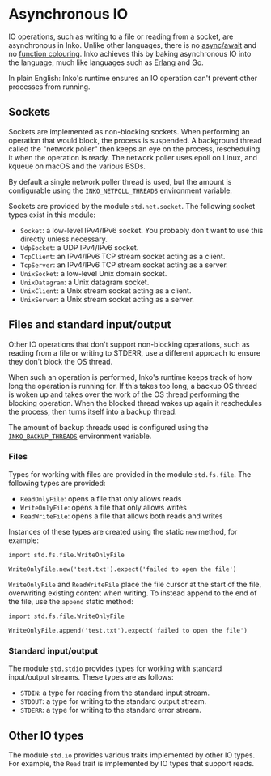 # Asynchronous IO

IO operations, such as writing to a file or reading from a socket, are
asynchronous in Inko. Unlike other languages, there is no
[async/await](https://en.wikipedia.org/wiki/Async/await) and no [function
colouring](http://journal.stuffwithstuff.com/2015/02/01/what-color-is-your-function/).
Inko achieves this by baking asynchronous IO into the language, much like
languages such as [Erlang](https://www.erlang.org/) and [Go](https://go.dev/).

In plain English: Inko's runtime ensures an IO operation can't prevent other
processes from running.

## Sockets

Sockets are implemented as non-blocking sockets. When performing an operation
that would block, the process is suspended. A background thread called the
"network poller" then keeps an eye on the process, rescheduling it when the
operation is ready. The network poller uses epoll on Linux, and kqueue on macOS
and the various BSDs.

By default a single network poller thread is used, but the amount is
configurable using the
[`INKO_NETPOLL_THREADS`](../guides/scaling.md/#environment-variables)
environment variable.

Sockets are provided by the module `std.net.socket`. The following socket
types exist in this module:

- `Socket`: a low-level IPv4/IPv6 socket. You probably don't want to use this
  directly unless necessary.
- `UdpSocket`: a UDP IPv4/IPv6 socket.
- `TcpClient`: an IPv4/IPv6 TCP stream socket acting as a client.
- `TcpServer`: an IPv4/IPv6 TCP stream socket acting as a server.
- `UnixSocket`: a low-level Unix domain socket.
- `UnixDatagram`: a Unix datagram socket.
- `UnixClient`: a Unix stream socket acting as a client.
- `UnixServer`: a Unix stream socket acting as a server.

## Files and standard input/output

Other IO operations that don't support non-blocking operations, such as reading
from a file or writing to STDERR, use a different approach to ensure they don't
block the OS thread.

When such an operation is performed, Inko's runtime keeps track of how long the
operation is running for. If this takes too long, a backup OS thread is woken up
and takes over the work of the OS thread performing the blocking operation. When
the blocked thread wakes up again it reschedules the process, then turns itself
into a backup thread.

The amount of backup threads used is configured using the
[`INKO_BACKUP_THREADS`](../guides/scaling.md/#environment-variables) environment
variable.

### Files

Types for working with files are provided in the module `std.fs.file`. The
following types are provided:

- `ReadOnlyFile`: opens a file that only allows reads
- `WriteOnlyFile`: opens a file that only allows writes
- `ReadWriteFile`: opens a file that allows both reads and writes

Instances of these types are created using the static `new` method, for example:

```inko
import std.fs.file.WriteOnlyFile

WriteOnlyFile.new('test.txt').expect('failed to open the file')
```

`WriteOnlyFile` and `ReadWriteFile` place the file cursor at the start of the
file, overwriting existing content when writing. To instead append to the end of
the file, use the `append` static method:

```inko
import std.fs.file.WriteOnlyFile

WriteOnlyFile.append('test.txt').expect('failed to open the file')
```

### Standard input/output

The module `std.stdio` provides types for working with standard input/output
streams. These types are as follows:

- `STDIN`: a type for reading from the standard input stream.
- `STDOUT`: a type for writing to the standard output stream.
- `STDERR`: a type for writing to the standard error stream.

## Other IO types

The module `std.io` provides various traits implemented by other IO types. For
example, the `Read` trait is implemented by IO types that support reads.
